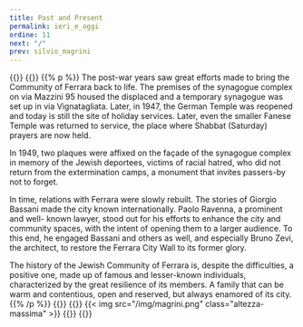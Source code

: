 ```yaml
---
title: Past and Present
permalink: ieri_e_oggi
ordine: 11
next: "/"
prev: silvio_magrini
---
```

{{<row>}}
{{<column>}}
{{% p %}}
The post-war years saw great efforts made to bring the Community of Ferrara back to life. The premises of the synagogue complex on via Mazzini 95 housed the displaced and a temporary synagogue was set up in via Vignatagliata. Later, in 1947, the German Temple was reopened and today is still the site of
holiday services. Later, even the smaller Fanese Temple was returned to service, the place where Shabbat (Saturday) prayers are now held.

In 1949, two plaques were affixed on the façade of the synagogue complex in memory of the Jewish deportees, victims of racial hatred, who did not return
from the extermination camps, a monument that invites passers-by not to forget.

In time, relations with Ferrara were slowly rebuilt. The stories of Giorgio Bassani made the city known internationally. Paolo Ravenna, a prominent and well-
known lawyer, stood out for his efforts to enhance the city and community spaces, with the intent of opening them to a larger audience. To this end, he engaged Bassani and others as well, and especially Bruno Zevi, the architect, to restore the Ferrara City Wall to its former glory.

The history of the Jewish Community of Ferrara is, despite the difficulties, a positive one, made up of famous and lesser-known individuals, characterized by
the great resilience of its members. A family that can be warm and contentious, open and reserved, but always enamored of its city.
{{% /p %}}
{{</column>}}
{{<column>}}
{{< img src="/img/magrini.png"  class="altezza-massima" >}}
{{</column>}}
{{</row>}}


